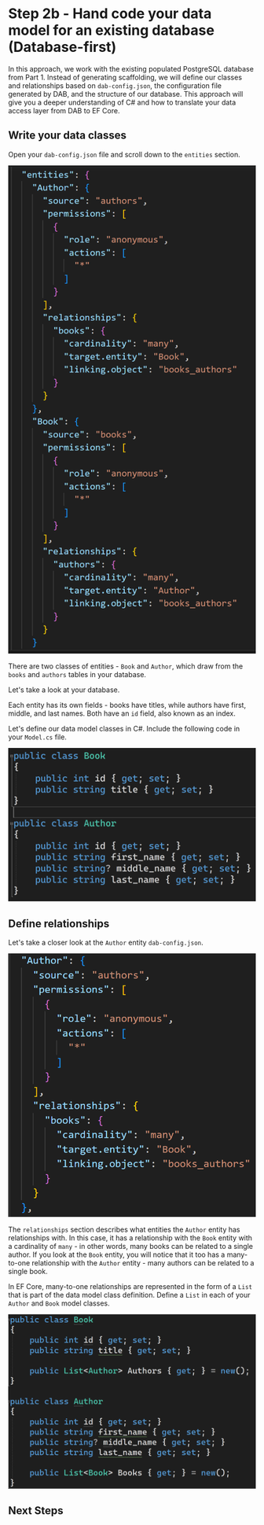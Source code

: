 # Step 2b - Hand code your data model for an existing database (Database-first)

In this approach, we work with the existing populated PostgreSQL database from Part 1. Instead of generating scaffolding, we will define our classes and relationships based on `dab-config.json`, the configuration file generated by DAB, and the structure of our database. This approach will give you a deeper understanding of C# and how to translate your data access layer from DAB to EF Core.

## Write your data classes

Open your `dab-config.json` file and scroll down to the `entities` section.

![Entities](image.png)

There are two classes of entities - `Book` and `Author`, which draw from the `books` and `authors` tables in your database.

Let's take a look at your database.

Each entity has its own fields - books have titles, while authors have first, middle, and last names. Both have an `id` field, also known as an index.

Let's define our data model classes in C#. Include the following code in your `Model.cs` file.

![Classes](image-2.png)

## Define relationships

Let's take a closer look at the `Author` entity `dab-config.json`.

![Author](image-1.png)

The `relationships` section describes what entities the `Author` entity has relationships with. In this case, it has a relationship with the `Book` entity with a cardinality of `many` - in other words, many books can be related to a single author. If you look at the `Book` entity, you will notice that it too has a many-to-one relationship with the `Author` entity - many authors can be related to a single book.

In EF Core, many-to-one relationships are represented in the form of a `List` that is part of the data model class definition. Define a `List` in each of your `Author` and `Book` model classes.

![Alt text](image-6.png)

## Next Steps
